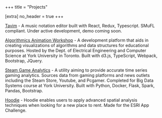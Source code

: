 +++
title = "Projects"

[extra]
no_header = true
+++

[Tavim]() - A music notation editor built with React, Redux, Typescript. SMuFL compliant. Under active development, demo coming soon.

[Algorithmics Animation Workshop](https://www.eecs.yorku.ca/~aaw/) - A development platform that aids in creating visualizations of algorithms and data structures for educational purposes. Hosted by the Dept. of Electrical Engineering and Computer Science at York University in Toronto. Built with d3.js, TypeScript, Webpack, Bootstrap, JQuery.

[Steam Game Analytics](https://github.com/arules15/EECS4415Project2019) - A utility aiming to provide accurate time series gaming analytics. Sources data from gaming platforms and news outlets including the Steam Store, Youtube, and Pcgamer. Completed for Big Data Systems course at York University. Built with Python, Docker, Flask, Spark, Pandas, Bootstrap.

[Hoodie](https://jaykaron.github.io/Hoodie/) - Hoodie enables users to apply advanced spatial analysis techniques when looking for a new place to rent. Made for the ESRI App Challenge.

